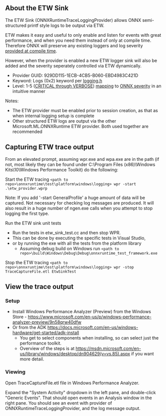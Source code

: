 ## About the ETW Sink

The ETW Sink (ONNXRuntimeTraceLoggingProvider) allows ONNX semi-structured printf style logs to be output via ETW.

ETW makes it easy and useful to only enable and listen for events with great performance, and when you need them instead of only at compile time.
Therefore ONNX will preserve any existing loggers and log severity [provided at compile time](docs/FAQ.md?plain=1#L7).

However, when the provider is enabled a new ETW logger sink will also be added and the severity seperately controlled via ETW dynamically.

- Provider GUID: 929DD115-1ECB-4CB5-B060-EBD4983C421D
- Keyword: Logs (0x2) keyword per [logging.h](include\onnxruntime\core\common\logging\logging.h)
- Level: 1-5 ([CRITICAL through VERBOSE](https://learn.microsoft.com/en-us/windows/win32/api/evntprov/ns-evntprov-event_descriptor)) [mapping](onnxruntime\core\platform\windows\logging\etw_sink.cc) to [ONNX severity](include\onnxruntime\core\common\logging\severity.h) in an intuitive manner

Notes:
- The ETW provider must be enabled prior to session creation, as that as when internal logging setup is complete
- Other structured ETW logs are output via the other Microsoft.ML.ONNXRuntime ETW provider. Both used together are recommended

## Capturing ETW trace output

From an elevated prompt, assuming wpr.exe and wpa.exe are in the path (if not, most likely they can be found under C:\Program Files (x86)\Windows Kits\10\Windows Performance Toolkit\) do the following:

Start the ETW tracing
  `<path to repo>\onnxruntime\test\platform\windows\logging> wpr -start .\etw_provider.wprp`

  Note: If you add '-start GeneralProfile' a huge amount of data will be captured. Not necessary for checking log messages are produced. It will also result in a huge number of ngen.exe calls when you attempt to stop logging the first type.

Run the ETW sink unit tests

 * Run the tests in etw_sink_test.cc and then stop WPR.
  * This can be done by executing the specific tests in Visual Studio,
  * or by running the exe with all the tests from the platform library
    * Assuming debug build on Windows run `<path to repo>\build\Windows\Debug\Debug\onnxruntime_test_framework.exe`

Stop the ETW tracing
    `<path to repo>\onnxruntime\test\platform\windows\logging> wpr -stop TraceCaptureFile.etl EtwSinkTest`

## View the trace output

### Setup
- Install Windows Performance Analyzer (Preview) from the Windows Store - <https://www.microsoft.com/en-us/p/windows-performance-analyzer-preview/9n58qrw40dfw>
- Or from the ADK <https://docs.microsoft.com/en-us/windows-hardware/get-started/adk-install>
  - You get to select components when installing, so can select just the performance toolkit.
  - Overview of the steps is at <https://msdn.microsoft.com/en-us/library/windows/desktop/dn904629(v=vs.85).aspx> if you want more detail.

### Viewing

Open TraceCaptureFile.etl file in Windows Performance Analyzer.

Expand the "System Activity" dropdown in the left pane, and double-click "Generic Events".
That should open events in an Analysis window in the right pane. You should see an event
with provider of ONNXRuntimeTraceLoggingProvider, and the log message output.
